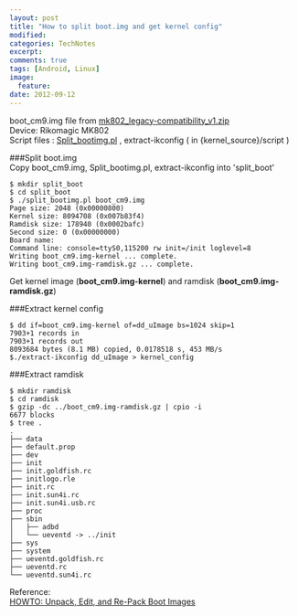 ```yaml
---
layout: post
title: "How to split boot.img and get kernel config"
modified:
categories: TechNotes
excerpt:  
comments: true
tags: [Android, Linux]
image:
  feature:
date: 2012-09-12
---
```


boot\_cm9.img file from [mk802_legacy-compatibility_v1.zip](http://www.androidfilehost.com/main/Allwinner_A10_Developers/christiantroy/misc/legacy/mk802_legacy-compatibility_v1.zip)  
Device: Rikomagic MK802  
Script files : [Split_bootimg.pl](http://zen-droid.googlecode.com/files/split_bootimg.pl) , extract-ikconfig ( in {kernel\_source}/script )

###Split boot.img  
Copy boot\_cm9.img, Split\_bootimg.pl, extract-ikconfig into 'split\_boot'  

```
$ mkdir split_boot
$ cd split_boot
$ ./split_bootimg.pl boot_cm9.img
Page size: 2048 (0x00000800)
Kernel size: 8094708 (0x007b83f4)
Ramdisk size: 178940 (0x0002bafc)
Second size: 0 (0x00000000)
Board name:
Command line: console=ttyS0,115200 rw init=/init loglevel=8
Writing boot_cm9.img-kernel ... complete.
Writing boot_cm9.img-ramdisk.gz ... complete.
```

Get kernel image (__boot_cm9.img-kernel__) and ramdisk (__boot_cm9.img-ramdisk.gz__)

###Extract kernel config  

```
$ dd if=boot_cm9.img-kernel of=dd_uImage bs=1024 skip=1
7903+1 records in
7903+1 records out
8093684 bytes (8.1 MB) copied, 0.0178518 s, 453 MB/s
$./extract-ikconfig dd_uImage > kernel_config
```

###Extract ramdisk  

```
$ mkdir ramdisk
$ cd ramdisk
$ gzip -dc ../boot_cm9.img-ramdisk.gz | cpio -i
6677 blocks
$ tree .
.
├── data
├── default.prop
├── dev
├── init
├── init.goldfish.rc
├── initlogo.rle
├── init.rc
├── init.sun4i.rc
├── init.sun4i.usb.rc
├── proc
├── sbin
│   ├── adbd
│   └── ueventd -> ../init
├── sys
├── system
├── ueventd.goldfish.rc
├── ueventd.rc
└── ueventd.sun4i.rc
```

Reference:  
[HOWTO: Unpack, Edit, and Re-Pack Boot Images](http://android-dls.com/wiki/index.php?title=HOWTO:_Unpack%2C_Edit%2C_and_Re-Pack_Boot_Images)

